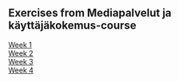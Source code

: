 ## Exercises from Mediapalvelut ja käyttäjäkokemus-course

[Week 1](https://github.com/Elliottii/Mediapalvelut/tree/master/week1/my-app) <br>
[Week 2]()<br>
[Week 3]()<br>
[Week 4]()<br>

